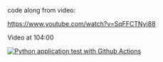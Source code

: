 code along from video:

https://www.youtube.com/watch?v=SqFFCTNyi88

Video at 104:00


[![Python application test with Github Actions](https://github.com/longtongster/microservice-with-python/actions/workflows/devops.yml/badge.svg)](https://github.com/longtongster/microservice-with-python/actions/workflows/devops.yml)
